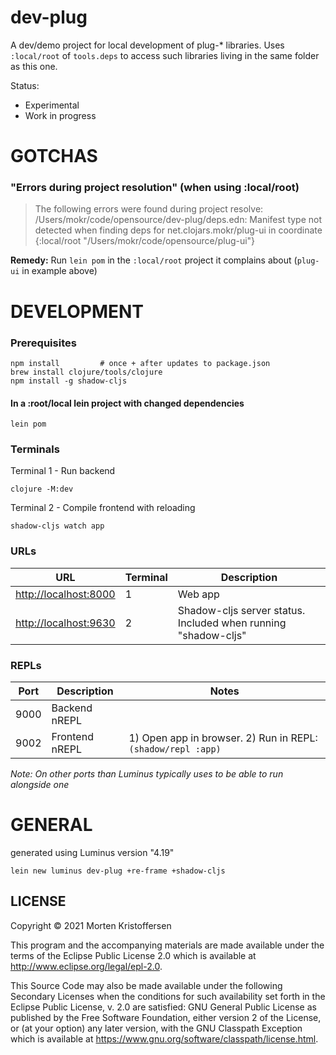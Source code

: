 # dev-plug

A dev/demo project for local development of plug-* libraries. Uses `:local/root` of `tools.deps` to access such
libraries living in the same folder as this one.

Status:

* Experimental
* Work in progress

# GOTCHAS

### "Errors during project resolution" (when using :local/root)

> The following errors were found during project resolve:
> /Users/mokr/code/opensource/dev-plug/deps.edn:
> Manifest type not detected when finding deps for net.clojars.mokr/plug-ui
> in coordinate {:local/root "/Users/mokr/code/opensource/plug-ui"}

**Remedy:** Run `lein pom` in the `:local/root` project it complains about (`plug-ui` in example above)

# DEVELOPMENT

### Prerequisites

    npm install         # once + after updates to package.json
    brew install clojure/tools/clojure
    npm install -g shadow-cljs

#### In a :root/local lein project with changed dependencies

    lein pom

### Terminals

Terminal 1 - Run backend

    clojure -M:dev

Terminal 2 - Compile frontend with reloading

    shadow-cljs watch app

### URLs

URL | Terminal | Description
--- |---       |---
[http://localhost:8000](http://localhost:3000) | 1 | Web app
[http://localhost:9630](http://localhost:9630) | 2 | Shadow-cljs server status. Included when running "shadow-cljs"

### REPLs

Port | Description    | Notes
---  |---             |--- 
9000 | Backend nREPL  |
9002 | Frontend nREPL | 1) Open app in browser. 2) Run in REPL: `(shadow/repl :app)`

_Note: On other ports than Luminus typically uses to be able to run alongside one_

# GENERAL

generated using Luminus version "4.19"

```shell
lein new luminus dev-plug +re-frame +shadow-cljs
```

## LICENSE

Copyright © 2021 Morten Kristoffersen

This program and the accompanying materials are made available under the terms of the Eclipse Public License 2.0 which
is available at
http://www.eclipse.org/legal/epl-2.0.

This Source Code may also be made available under the following Secondary Licenses when the conditions for such
availability set forth in the Eclipse Public License, v. 2.0 are satisfied: GNU General Public License as published by
the Free Software Foundation, either version 2 of the License, or (at your option) any later version, with the GNU
Classpath Exception which is available at https://www.gnu.org/software/classpath/license.html.
